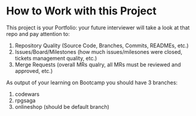 # How to Work with this Project

This project is your Portfolio: your future interviewer will take a look at that repo and pay attention to:
1. Repository Quality (Source Code, Branches, Commits, READMEs, etc.)
2. Issues/Board/Milestones (how much issues/milesones were closed, tickets management quality, etc.)
3. Merge Requests (overall MRs qualry, all MRs must be reviewed and approved, etc.)

As output of your learning on Bootcamp you should have 3 branches:
1. codewars 
2. rpgsaga
3. onlineshop (should be default branch)
